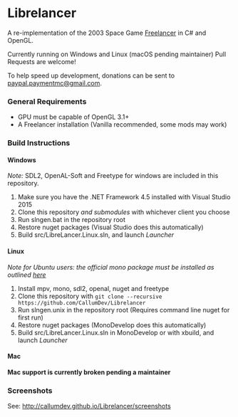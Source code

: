 # Librelancer
A re-implementation of the 2003 Space Game [Freelancer](https://en.wikipedia.org/wiki/Freelancer_(video_game)) in C# and OpenGL.

Currently running on Windows and Linux (macOS pending maintainer)
Pull Requests are welcome!

To help speed up development, donations can be sent to paypal.paymentmc@gmail.com.

### General Requirements
* GPU must be capable of OpenGL 3.1+
* A Freelancer installation (Vanilla recommended, some mods may work)

### Build Instructions

#### Windows
*Note:* SDL2, OpenAL-Soft and Freetype for windows are included in this repository.

1. Make sure you have the .NET Framework 4.5 installed with Visual Studio 2015
2. Clone this repository _and submodules_ with whichever client you choose
3. Run slngen.bat in the repository root
4. Restore nuget packages (Visual Studio does this automatically)
5. Build src/LibreLancer.Linux.sln, and launch *Launcher*

#### Linux
*Note for Ubuntu users: the official mono package must be installed as outlined [here](http://www.mono-project.com/docs/getting-started/install/linux/#debian-ubuntu-and-derivatives)*
1. Install mpv, mono, sdl2, openal, nuget and freetype
2. Clone this repository with `git clone --recursive https://github.com/CallumDev/Librelancer`
3. Run slngen.unix in the repository root (Requires command line nuget for first run)
4. Restore nuget packages (MonoDevelop does this automatically)
5. Build src/LibreLancer.Linux.sln in MonoDevelop or with xbuild, and launch *Launcher*


#### Mac
__Mac support is currently broken pending a maintainer__

### Screenshots
See: http://callumdev.github.io/Librelancer/screenshots
